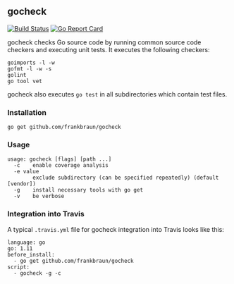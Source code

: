 ## gocheck

[![Build Status](https://img.shields.io/travis/frankbraun/gocheck.svg?style=flat-square)](https://travis-ci.org/frankbraun/gocheck) [![Go Report Card](https://goreportcard.com/badge/github.com/frankbraun/gocheck?style=flat-square)](https://goreportcard.com/report/github.com/frankbraun/gocheck)

gocheck checks Go source code by running common source code checkers and
executing unit tests. It executes the following checkers:

```
goimports -l -w
gofmt -l -w -s
golint
go tool vet
```

gocheck also executes `go test` in all subdirectories which contain test files.


### Installation

```
go get github.com/frankbraun/gocheck
```


### Usage

```
usage: gocheck [flags] [path ...]
  -c    enable coverage analysis
  -e value
        exclude subdirectory (can be specified repeatedly) (default [vendor])
  -g    install necessary tools with go get
  -v    be verbose
```


### Integration into Travis

A typical `.travis.yml` file for gocheck integration into Travis looks like this:

```
language: go
go: 1.11
before_install:
  - go get github.com/frankbraun/gocheck
script:
  - gocheck -g -c
```
